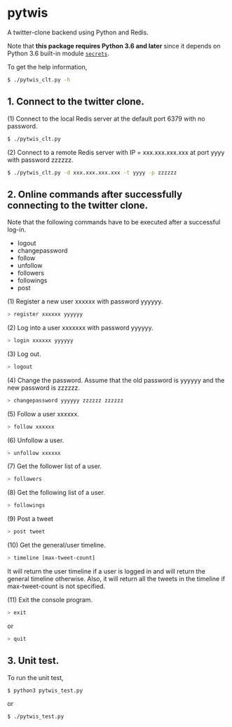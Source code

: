 # pytwis

A twitter-clone backend using Python and Redis.

Note that **this package requires Python 3.6 and later** since it depends on Python 3.6 built-in module [`secrets`](https://docs.python.org/3/library/secrets.html).

To get the help information,

```bash
$ ./pytwis_clt.py -h
```

## 1. Connect to the twitter clone.

(1) Connect to the local Redis server at the default port 6379 with no password.

```bash
$ ./pytwis_clt.py 
```

(2) Connect to a remote Redis server with IP = xxx.xxx.xxx.xxx at port yyyy with password zzzzzz.

```bash
$ ./pytwis_clt.py -d xxx.xxx.xxx.xxx -t yyyy -p zzzzzz
```

## 2. Online commands after successfully connecting to the twitter clone.

Note that the following commands have to be executed after a successful log-in.

* logout
* changepassword
* follow
* unfollow
* followers
* followings
* post

(1) Register a new user xxxxxx with password yyyyyy.

```bash
> register xxxxxx yyyyyy
```

(2) Log into a user xxxxxxx with password yyyyyy.

```bash
> login xxxxxx yyyyyy
```

(3) Log out.

```bash
> logout
```

(4) Change the password. Assume that the old password is yyyyyy and the new password is zzzzzz.

```bash
> changepassword yyyyyy zzzzzz zzzzzz
```

(5) Follow a user xxxxxx.

```bash
> follow xxxxxx
```

(6) Unfollow a user.

```bash
> unfollow xxxxxx
```

(7) Get the follower list of a user.

```bash
> followers
```

(8) Get the following list of a user.

```bash
> followings
```

(9) Post a tweet

```bash
> post tweet
```

(10) Get the general/user timeline.

```bash
> timeline [max-tweet-count]
```

It will return the user timeline if a user is logged in and will return the general timeline otherwise. Also, it will return all the tweets in the timeline if max-tweet-count is not specified.

(11) Exit the console program.

```bash
> exit
```

or 

```bash
> quit
```

## 3. Unit test.

To run the unit test,

```bash
$ python3 pytwis_test.py
```

or 

```bash
$ ./pytwis_test.py
```